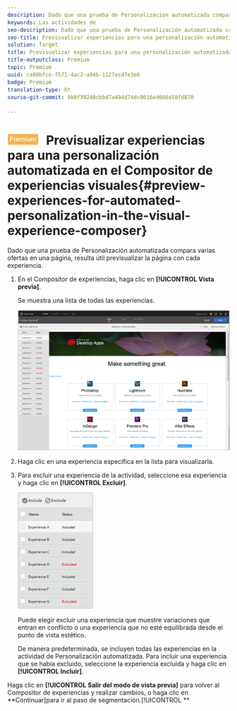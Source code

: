 ```yaml
---
description: Dado que una prueba de Personalización automatizada compara varias ofertas en una página, resulta útil previsualizar la página con cada experiencia.
keywords: Las actividades de
seo-description: Dado que una prueba de Personalización automatizada compara varias ofertas en una página, resulta útil previsualizar la página con cada experiencia.
seo-title: Previsualizar experiencias para una personalización automatizada en el Compositor de experiencias visuales
solution: Target
title: Previsualizar experiencias para una personalización automatizada en el Compositor de experiencias visuales
title-outputclass: Premium
topic: Premium
uuid: ca98bfce-f571-4ac2-a94b-1127ecd7e3e6
badge: Premium
translation-type: ht
source-git-commit: 9b8f39240cbbd7a494d74dc0016ed666a58fd870

---
```



# ![PREMIUM](/help/assets/premium.png) Previsualizar experiencias para una personalización automatizada en el Compositor de experiencias visuales{#preview-experiences-for-automated-personalization-in-the-visual-experience-composer}

Dado que una prueba de Personalización automatizada compara varias ofertas en una página, resulta útil previsualizar la página con cada experiencia.

1. En el Compositor de experiencias, haga clic en **[!UICONTROL Vista previa]**.

   Se muestra una lista de todas las experiencias.

   ![](assets/ap_preview.png)

1. Haga clic en una experiencia específica en la lista para visualizarla.

1. Para excluir una experiencia de la actividad, seleccione esa experiencia y haga clic en **[!UICONTROL Excluir]**.

   ![](assets/ap_exclude.png)

   Puede elegir excluir una experiencia que muestre variaciones que entran en conflicto o una experiencia que no esté equilibrada desde el punto de vista estético.

   De manera predeterminada, se incluyen todas las experiencias en la actividad de Personalización automatizada. Para incluir una experiencia que se había excluido, seleccione la experiencia excluida y haga clic en **[!UICONTROL Incluir]**.

Haga clic en **[!UICONTROL Salir del modo de vista previa]** para volver al Compositor de experiencias y realizar cambios, o haga clic en **Continuar]para ir al paso de segmentación.[!UICONTROL **
